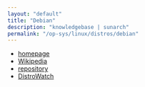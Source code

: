 ```yaml
---
layout: "default"
title: "Debian"
description: "knowledgebase | sunarch"
permalink: "/op-sys/linux/distros/debian"
---
```

<!--
This Source Code Form is subject to the terms of the Mozilla Public
License, v. 2.0. If a copy of the MPL was not distributed with this
file, You can obtain one at http://mozilla.org/MPL/2.0/.
-->

- [homepage](https://www.debian.org)
- [Wikipedia](https://en.wikipedia.org/wiki/Debian)
- [repository](https://sources.debian.org)
- [DistroWatch](https://distrowatch.com/table.php?distribution=Debian)
